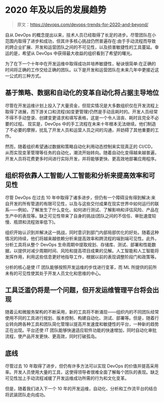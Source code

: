 # 2020 年及以后的发展趋势

> 原文：<https://devops.com/devops-trends-for-2020-and-beyond/>

自从 DevOps 的概念提出以来，技术人员已经取得了长足的进步。尽管团队在小范围内取得了进步和成功，但其许多核心挑战仍然普遍存在:由于手动流程而导致的跨企业扩展、开发和运营团队之间的不可见性，以及损害敏捷性的工具蔓延。幸运的是，希望从 DevOps 中获得最大收益的组织看到了希望的曙光。

为了在下一个十年中在开发运维中取得成功并培养敏捷性，秘诀很简单:在正确的时间将正确的工作交给正确的团队。以下是开发和运营团队在未来几年中更接近这一公式的三种方式。

## **基于策略、数据和自动化的变革自动化将占据主导地位**

尽管在开发运维计划上投入了大量资金，但现实情况是大多数组织仅在开发流程上取得了进展，而下游关口和流程(如变更管理)仍然是手动且耗时的。开发人员经常不得不手动登录、创建变更请求和填写表格，这是一个令人沮丧、耗时且完全不必要的过程。 现实是，DevOps 中的手工流程在未来十年根本无法继续。他们制造了不必要的摩擦，扰乱了开发人员和运营人员之间的沟通，并妨碍了其他重要的工作。

然而，随着组织希望通过数据和策略自动化利用动态控制来实现真正的 CI/CD，从而实现变革管理等任务的自动化，潮流开始转向。随着自动化变得越来越普遍，开发人员将花费更多时间进行实际开发，并将能够更快、更高效地部署应用程序。

## **组织将依靠人工智能/人工智能和分析来提高效率和可见性**

尽管 DevOps 在过去 10 年中取得了诸多进步，但仍有一个障碍没有得到解决:来自开发的所有管道的有限可见性，以及与这些交付成果在现实世界中如何运行的联系——例如，了解发生了什么变化、如何进行测试、了解影响和评估风险、产品在生产中的表现等。缺乏可见性带来了自身的挑战(团队之间的不信任、审批速度较慢、瓶颈和流程效率低下)。

组织开始认识到并解决这一挑战，同时意识到部门内部局部优化的好处。随着这种情况的持续，他们将越来越依赖分析来提高效率和跨流程的端到端可见性。此外，分析工具将从整个 DevOps 生命周期中提取规划、存储库、测试、部署和性能数据，以提供对减少周期时间、风险和提高项目成果的见解。人工智能和人工智能将发挥作用，利用这些信息更好地指导工作，根据以前的表现调整阶段门和政策等。

分析的核心是使 IT 团队能够按照开发运维的步伐进行变革，而 ML 所提供的前所未有的可见性使其处于开发人员文化和思维的中心。

## **工具泛滥仍将是一个问题，但开发运维管理平台将会出现**

随着云和微服务架构的不断采用，新的工具将不断涌现——组织内的不同团队经常使用不同的工具进行规划、版本控制、构建自动化、测试、部署等。但是，随着行业转向跨各种工具和团队简化管理以提高开发速度和敏捷性的平台，一种新的趋势正在出现。平台还使 IT 团队能够快速适应软件功能的快速增加，同时自动化审批流程，使产品开发更快、更高效，同时打破孤岛。

## **底线**

尽管过去 10 年取得了进步，但仍有许多方法可以实现 DevOps 的价值并提高采用率。开发人员使用大量的工具，这使得领导者很难全面了解每个团队的表现。缺乏可见性加上手动流程减缓了开发运维成功所需的行为和文化变革。

但是，随着我们进入下一个 10 年的开发运维，自动化、分析和工作流平台的结合将武装团队走向成功。